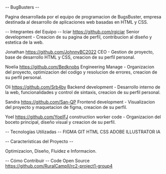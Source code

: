 -- BugBusters --

Pagina desarrollada por el equipo de programacion de BugsBuster, empresa destinada al desarrollo de aplicaciones web basadas en HTML y CSS.

-- Integrantes del Equipo --
Iciar
https://github.com/rgiciar
Senior development - Creacion de su pagina de perfil, contribucion al diseño y estetica de la web.

Jonathan
https://github.com/JohnnyBC2022
CEO - Gestion de proyecto, base de desarrollo HTML y CSS, creacion de su perfil personal.

Noelia
https://github.com/Bedknobs
Engineering Manage - Organizacion del proyecto, optimizacion del codigo y resolucion de errores, creacion de su perfil personal.

Oli
https://github.com/Srb4by
Backend development - Desarrollo interno de la web, funcionalidades y control de sintaxis, creacion de su perfil personal.

Sandra
https://github.com/San-QP
Frontend development - Visualizacion del proyecto y maquetacion de figma, creacion de su perfil.

Yoel
https://github.com/YoelFJ
construction worker code - Organizacion del boceto principal, diseño visual y creacion de su perfil.

-- Tecnologías Utilizadas --
FIGMA
GIT
HTML
CSS
ADOBE ILLUSTRATOR
IA


-- Características del Proyecto --

Optimizacion, Diseño, Fluidez e  Informacion.

-- Cómo Contribuir --
Code Open Source
https://github.com/RuralCampII/rc2-project1-group4

